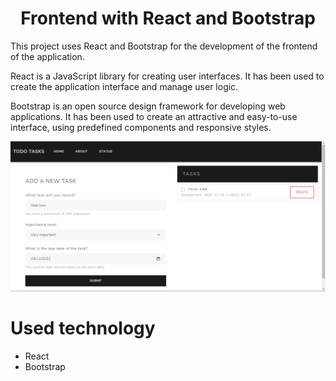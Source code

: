 <h1 align='center' >Frontend with React and Bootstrap</h1>

This project uses React and Bootstrap for the development of the frontend of the application.

React is a JavaScript library for creating user interfaces. It has been used to create the application interface and manage user logic.

Bootstrap is an open source design framework for developing web applications. It has been used to create an attractive and easy-to-use interface, using predefined components and responsive styles.

![Capture_2](../assets/docs/Capture1.png)

# Used technology

- React
- Bootstrap
